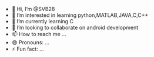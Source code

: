 - 👋 Hi, I’m @SVB28
- 👀 I’m interested in learning python,MATLAB,JAVA,C,C++
- 🌱 I’m currently learning C
- 💞️ I’m looking to collaborate on android development
- 📫 How to reach me ...
- 😄 Pronouns: ...
- ⚡ Fun fact: ...

<!---
SVB28/SVB28 is a ✨ special ✨ repository because its `README.md` (this file) appears on your GitHub profile.
You can click the Preview link to take a look at your changes.
--->
